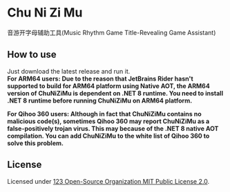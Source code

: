 # Chu Ni Zi Mu
音游开字母辅助工具(Music Rhythm Game Title-Revealing Game Assistant)

## How to use
Just download the latest release and run it.  
**For ARM64 users: Due to the reason that JetBrains Rider hasn't supported to build for ARM64 platform using Native AOT, the ARM64 version of ChuNiZiMu is dependent on .NET 8 runtime. You need to install .NET 8 runtime before running ChuNiZiMu on ARM64 platform.**  

**For Qihoo 360 users: Although in fact that ChuNiZiMu contains no malicious code(s), sometimes Qihoo 360 may report ChuNiZiMu as a false-positively trojan virus. This may because of the .NET 8 native AOT compilation. You can add ChuNiZiMu to the white list of Qihoo 360 to solve this problem.**

## License
Licensed under [123 Open-Source Organization MIT Public License 2.0](LICENSE).
